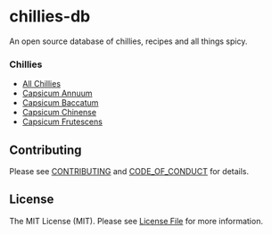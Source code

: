 # chillies-db

An open source database of chillies, recipes and all things spicy.

### Chillies

- [All Chillies](chillies/all.md)
- [Capsicum Annuum](chillies/capsicum-annuum/_all.md)
- [Capsicum Baccatum](chillies/capsicum-baccatum/_all.md)
- [Capsicum Chinense](chillies/capsicum-chinense/_all.md)
- [Capsicum Frutescens](chillies/capsicum-frutescens/_all.md)

## Contributing

Please see [CONTRIBUTING](CONTRIBUTING.md) and [CODE_OF_CONDUCT](CODE_OF_CONDUCT.md) for details.

## License

The MIT License (MIT). Please see [License File](LICENSE.md) for more information.
